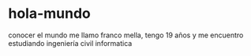 # hola-mundo
conocer el mundo 
me llamo franco mella, tengo 19 años y me encuentro estudiando ingeniería civil informatica
